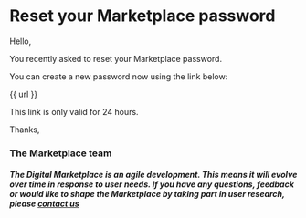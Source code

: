 # Reset your Marketplace password

Hello,

You recently asked to reset your Marketplace password.

You can create a new password now using the link below:

{{ url }}

This link is only valid for 24 hours.

Thanks,

### The Marketplace team

##### The Digital Marketplace is an agile development. This means it will evolve over time in response to user needs. If you have any questions, feedback or would like to shape the Marketplace by taking part in user research, please [contact us](https://marketplace.service.gov.au/contact-us)
